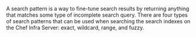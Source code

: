 A search pattern is a way to fine-tune search results by returning
anything that matches some type of incomplete search query. There are
four types of search patterns that can be used when searching the search
indexes on the Chef Infra Server: exact, wildcard, range, and fuzzy.
